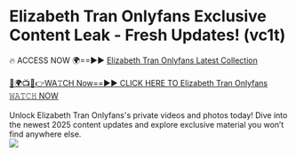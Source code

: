# Elizabeth Tran Onlyfans Exclusive Content Leak - Fresh Updates! (vc1t)

🔥 ACCESS NOW 🌍==►► <a href="https://tinyurl.com/kvy9nzfs" rel="nofollow">Elizabeth Tran Onlyfans Latest Collection</a>
<br><br>
[🔴🌍📺📱👉WA𝚃CH Now==►► CLICK HERE TO Elizabeth Tran Onlyfans 𝚆𝙰𝚃𝙲𝙷 NOW](https://tinyurl.com/kvy9nzfs)
<br><br>
Unlock Elizabeth Tran Onlyfans's private videos and photos today! Dive into the newest 2025 content updates and explore exclusive material you won’t find anywhere else.
<br>
<a href="https://tinyurl.com/kvy9nzfs" rel="nofollow" data-target="animated-image.originalLink"><img src="https://camo.githubusercontent.com/8a4f000d20f83aca3bf7ec5f350d767afa0574a8a352519fd8cfa583a6f93a33/68747470733a2f2f692e696d6775722e636f6d2f644a486b345a712e676966" data-canonical-src="https://i.imgur.com/dJHk4Zq.gif" style="max-width: 100%; display: inline-block;" data-target="animated-image.originalImage"></a>
<br>
